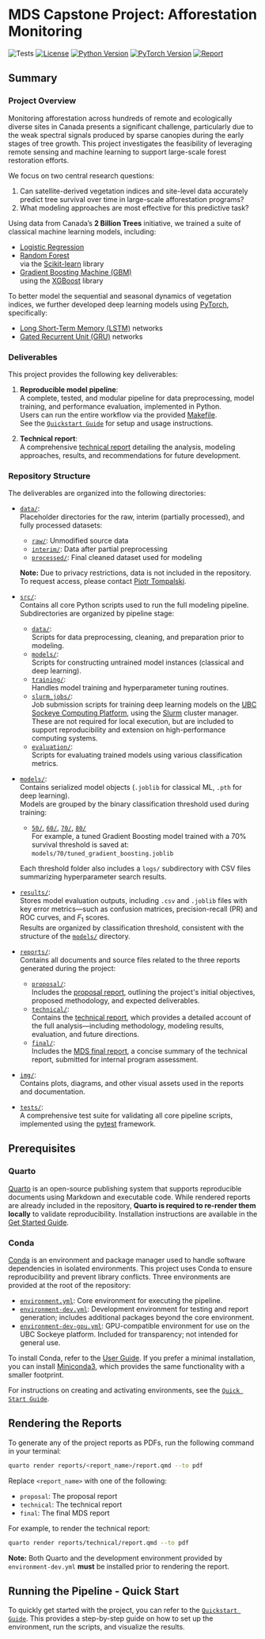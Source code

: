 # MDS Capstone Project: Afforestation Monitoring

![Tests](https://github.com/ptompalski/MDSAfforestationMonitoring/actions/workflows/run_test.yaml/badge.svg)
[![License](https://img.shields.io/badge/License-GPL--3-blue)](./LICENSE)
[![Python Version](https://img.shields.io/badge/Python-3.12.11-blue)](https://www.python.org/downloads/release/python-31211/)
[![PyTorch Version](https://img.shields.io/badge/PyTorch-2.7.0-red)](https://pytorch.org/blog/pytorch-2-7/)
[![Report](https://img.shields.io/badge/Report-Technical-orange)](./reports/technical/report.pdf)

## Summary

### Project Overview

Monitoring afforestation across hundreds of remote and ecologically diverse sites in Canada presents a significant challenge, particularly due to the weak spectral signals produced by sparse canopies during the early stages of tree growth. This project investigates the feasibility of leveraging remote sensing and machine learning to support large-scale forest restoration efforts.

We focus on two central research questions:

1. Can satellite-derived vegetation indices and site-level data accurately predict tree survival over time in large-scale afforestation programs?
2. What modeling approaches are most effective for this predictive task?

Using data from Canada’s **2 Billion Trees** initiative, we trained a suite of classical machine learning models, including:

- [Logistic Regression](https://scikit-learn.org/stable/modules/generated/sklearn.linear_model.LogisticRegression.html)
- [Random Forest](https://scikit-learn.org/stable/modules/generated/sklearn.ensemble.RandomForestClassifier.html)  
  via the [Scikit-learn](https://scikit-learn.org/stable/index.html) library
- [Gradient Boosting Machine (GBM)](https://xgboost.readthedocs.io/en/latest/python/python_api.html#module-xgboost.sklearn)  
  using the [XGBoost](https://xgboost.readthedocs.io/en/latest/index.html) library

To better model the sequential and seasonal dynamics of vegetation indices, we further developed deep learning models using [PyTorch](https://pytorch.org/), specifically:

- [Long Short-Term Memory (LSTM)](https://pytorch.org/docs/stable/generated/torch.nn.LSTM.html) networks
- [Gated Recurrent Unit (GRU)](https://pytorch.org/docs/stable/generated/torch.nn.GRU.html) networks

### Deliverables

This project provides the following key deliverables:

1. **Reproducible model pipeline**:  
   A complete, tested, and modular pipeline for data preprocessing, model training, and performance evaluation, implemented in Python.  
   Users can run the entire workflow via the provided [Makefile](./Makefile).  
   See the [`Quickstart Guide`](./quickstart_guide.md) for setup and usage instructions.

2. **Technical report**:  
   A comprehensive [technical report](./reports/technical/report.pdf) detailing the analysis, modeling approaches, results, and recommendations for future development.

### Repository Structure

The deliverables are organized into the following directories:

- [`data/`](./data):  
  Placeholder directories for the raw, interim (partially processed), and fully processed datasets:

  - [`raw/`](./data/raw): Unmodified source data
  - [`interim/`](./data/interim): Data after partial preprocessing
  - [`processed/`](./data/processed): Final cleaned dataset used for modeling

  **Note:** Due to privacy restrictions, data is not included in the repository. To request access, please contact [Piotr Tompalski](https://github.com/ptompalski).

- [`src/`](./src):  
  Contains all core Python scripts used to run the full modeling pipeline. Subdirectories are organized by pipeline stage:

  - [`data/`](./src/data):  
    Scripts for data preprocessing, cleaning, and preparation prior to modeling.
  - [`models/`](./src/models):  
    Scripts for constructing untrained model instances (classical and deep learning).
  - [`training/`](./src/training):  
    Handles model training and hyperparameter tuning routines.
  - [`slurm_jobs/`](./src/slurm_jobs):  
    Job submission scripts for training deep learning models on the [UBC Sockeye Computing Platform](https://arc.ubc.ca/compute-storage/ubc-arc-sockeye), using the [Slurm](https://slurm.schedmd.com/overview.html) cluster manager.  
    These are not required for local execution, but are included to support reproducibility and extension on high-performance computing systems.
  - [`evaluation/`](./src/evaluation):  
    Scripts for evaluating trained models using various classification metrics.

- [`models/`](./models):  
  Contains serialized model objects (`.joblib` for classical ML, `.pth` for deep learning).  
  Models are grouped by the binary classification threshold used during training:

  - [`50/`](./models/50), [`60/`](./models/60), [`70/`](./models/70), [`80/`](./models/80)  
    For example, a tuned Gradient Boosting model trained with a 70% survival threshold is saved at:  
    `models/70/tuned_gradient_boosting.joblib`

  Each threshold folder also includes a `logs/` subdirectory with CSV files summarizing hyperparameter search results.

- [`results/`](./results):  
  Stores model evaluation outputs, including `.csv` and `.joblib` files with key error metrics—such as confusion matrices, precision-recall (PR) and ROC curves, and $F_1$ scores.  
  Results are organized by classification threshold, consistent with the structure of the [`models/`](./models) directory.

- [`reports/`](./reports):  
  Contains all documents and source files related to the three reports generated during the project:

  - [`proposal/`](./reports/proposal):  
    Includes the [proposal report](./reports/proposal/report.pdf), outlining the project's initial objectives, proposed methodology, and expected deliverables.
  - [`technical/`](./reports/technical):  
    Contains the [technical report](./reports/technical/report.pdf), which provides a detailed account of the full analysis—including methodology, modeling results, evaluation, and future directions.
  - [`final/`](./reports/final):  
    Includes the [MDS final report](./reports/final/report.pdf), a concise summary of the technical report, submitted for internal program assessment.

- [`img/`](./img/):  
  Contains plots, diagrams, and other visual assets used in the reports and documentation.

- [`tests/`](./tests/):  
  A comprehensive test suite for validating all core pipeline scripts, implemented using the [pytest](https://docs.pytest.org/en/stable/) framework.

## Prerequisites

### Quarto

[Quarto](https://quarto.org/) is an open-source publishing system that supports reproducible documents using Markdown and executable code. While rendered reports are already included in the repository, **Quarto is required to re-render them locally** to validate reproducibility. Installation instructions are available in the [Get Started Guide](https://quarto.org/docs/get-started/).

### Conda

[Conda](https://docs.conda.io/projects/conda/en/latest/index.html) is an environment and package manager used to handle software dependencies in isolated environments. This project uses Conda to ensure reproducibility and prevent library conflicts. Three environments are provided at the root of the repository:

- [`environment.yml`](./environment.yml): Core environment for executing the pipeline.
- [`environment-dev.yml`](./environment-dev.yml): Development environment for testing and report generation; includes additional packages beyond the core environment.
- [`environment-dev-gpu.yml`](./environment-dev-gpu.yml): GPU-compatible environment for use on the UBC Sockeye platform. Included for transparency; not intended for general use.

To install Conda, refer to the [User Guide](https://docs.conda.io/projects/conda/en/latest/user-guide/index.html). If you prefer a minimal installation, you can install [Miniconda3](https://docs.conda.io/en/latest/miniconda.html), which provides the same functionality with a smaller footprint.

For instructions on creating and activating environments, see the [`Quick Start Guide`](./notebooks/data_product_quickstart.ipynb).

## Rendering the Reports

To generate any of the project reports as PDFs, run the following command in your terminal:

```bash
quarto render reports/<report_name>/report.qmd --to pdf
```

Replace `<report_name>` with one of the following:

- `proposal`: The proposal report
- `technical`: The technical report
- `final`: The final MDS report

For example, to render the technical report:

```bash
quarto render reports/technical/report.qmd --to pdf
```

**Note:** Both Quarto and the development environment provided by `environment-dev.yml` **must** be installed prior to rendering the report.

## Running the Pipeline - Quick Start

To quickly get started with the project, you can refer to the [`Quickstart Guide`](./quickstart_guide.md). This provides a step-by-step guide on how to set up the environment, run the scripts, and visualize the results.
